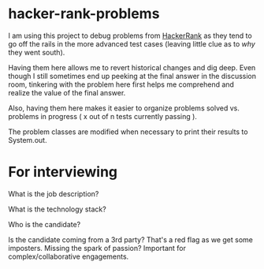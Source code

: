 # hacker-rank-problems

I am using this project to debug problems from [HackerRank](https://www.hackerrank.com) as they tend to go off the rails in the more advanced test cases (leaving little clue as to _why_ they went south).
 
Having them here allows me to revert historical changes and dig deep. Even though I still sometimes end up peeking at the final answer in the discussion room, tinkering with the problem here first helps me comprehend and realize the value of the final answer.

Also, having them here makes it easier to organize problems solved vs. problems in progress ( x out of n tests currently passing ). 

The problem classes are modified when necessary to print their results to System.out. 

# For interviewing

What is the job description?

What is the technology stack?

Who is the candidate?

Is the candidate coming from a 3rd party? That's a red flag as we get some imposters. 
Missing the spark of passion? Important for complex/collaborative engagements.



